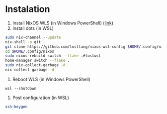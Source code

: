 # Instalation

1. Install NixOS WLS (in Windows PowerShell) [(link)](https://github.com/nix-community/NixOS-WSL)
1. Install dots (in WSL)
```bash
sudo nix-channel --update
nix-shell -p git
git clone https://github.com/lostlang/nixos-wsl-config $HOME/.config/nixos
cd $HOME/.config/nixos
sudo nixos-rebuild switch --flake .#lostwsl
home-manager switch --flake .
sudo nix-collect-garbage -d
nix-collect-garbage -d
```
1. Reboot WLS (in Windows PowerShell)
```
wsl --shutdown
```
1. Post configuration (in WSL)
```bash
ssh-keygen
```

